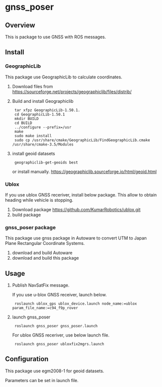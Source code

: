 # gnss_poser

## Overview

This is package to use GNSS with ROS messages.

## Install

### GeographicLib

This package use GeographicLib to calculate coordinates.

1. Download files from <https://sourceforge.net/projects/geographiclib/files/distrib/>
2. Build and install Geographiclib

        tar xfpz GeographicLib-1.50.1.
        cd GeographicLib-1.50.1
        mkdir BUILD
        cd BUILD
        ../configure --prefix=/usr
        make
        sudo make install
        sudo cp /usr/share/cmake/GeographicLib/FindGeographicLib.cmake /usr/share/cmake-3.5/Modules
3. install geoid datasets

        geographiclib-get-geoids best

    or install manually.
    <https://geographiclib.sourceforge.io/html/geoid.html>

### Ublox

If you use ublox GNSS receriver, install below package.
This allow to obtain heading while vehicle is stopping.

1. Download package <https://github.com/KumarRobotics/ublox.git>
2. build package

### gnss_poser package

This package use gnss package in Autoware to convert UTM to Japan Plane Rectangular Coordinate Systems.

1. download and build Autoware
2. download and build this package

## Usage

1. Publish NavSatFix message.

    If you use u-blox GNSS receiver, launch below.

        roslaunch ublox_gps ublox_device.launch node_name:=ublox param_file_name:=c94_f9p_rover

2. launch gnss_poser

        roslaunch gnss_poser gnss_poser.launch

    For ublox GNSS receriver, use below launch file.

        roslaunch gnss_poser ubloxfix2mgrs.launch

## Configuration

This package use egm2008-1 for geoid datasets.

Parameters can be set in launch file.
